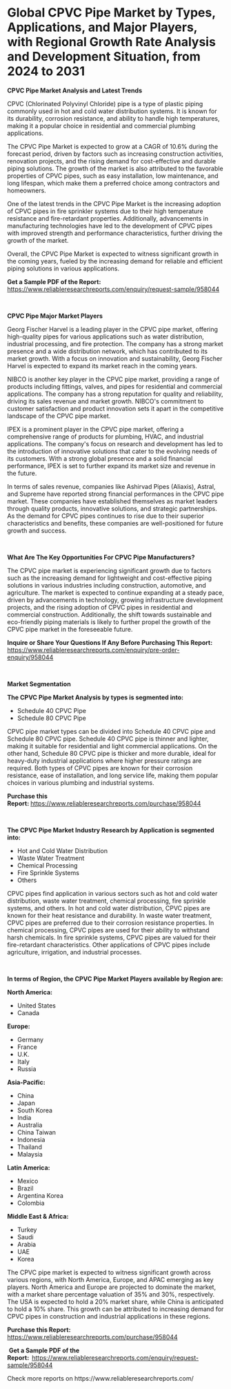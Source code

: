 <p><h1>Global CPVC Pipe Market by Types, Applications, and Major Players, with Regional Growth Rate Analysis and Development Situation, from 2024 to 2031</h1></p><p><strong>CPVC Pipe Market Analysis and Latest Trends</strong></p>
<p><p>CPVC (Chlorinated Polyvinyl Chloride) pipe is a type of plastic piping commonly used in hot and cold water distribution systems. It is known for its durability, corrosion resistance, and ability to handle high temperatures, making it a popular choice in residential and commercial plumbing applications.</p><p>The CPVC Pipe Market is expected to grow at a CAGR of 10.6% during the forecast period, driven by factors such as increasing construction activities, renovation projects, and the rising demand for cost-effective and durable piping solutions. The growth of the market is also attributed to the favorable properties of CPVC pipes, such as easy installation, low maintenance, and long lifespan, which make them a preferred choice among contractors and homeowners.</p><p>One of the latest trends in the CPVC Pipe Market is the increasing adoption of CPVC pipes in fire sprinkler systems due to their high temperature resistance and fire-retardant properties. Additionally, advancements in manufacturing technologies have led to the development of CPVC pipes with improved strength and performance characteristics, further driving the growth of the market.</p><p>Overall, the CPVC Pipe Market is expected to witness significant growth in the coming years, fueled by the increasing demand for reliable and efficient piping solutions in various applications.</p></p>
<p><strong>Get a Sample PDF of the Report:&nbsp;</strong> <a href="https://www.reliableresearchreports.com/enquiry/request-sample/958044">https://www.reliableresearchreports.com/enquiry/request-sample/958044</a></p>
<p>&nbsp;</p>
<p><strong>CPVC Pipe Major Market Players</strong></p>
<p><p>Georg Fischer Harvel is a leading player in the CPVC pipe market, offering high-quality pipes for various applications such as water distribution, industrial processing, and fire protection. The company has a strong market presence and a wide distribution network, which has contributed to its market growth. With a focus on innovation and sustainability, Georg Fischer Harvel is expected to expand its market reach in the coming years.</p><p>NIBCO is another key player in the CPVC pipe market, providing a range of products including fittings, valves, and pipes for residential and commercial applications. The company has a strong reputation for quality and reliability, driving its sales revenue and market growth. NIBCO's commitment to customer satisfaction and product innovation sets it apart in the competitive landscape of the CPVC pipe market.</p><p>IPEX is a prominent player in the CPVC pipe market, offering a comprehensive range of products for plumbing, HVAC, and industrial applications. The company's focus on research and development has led to the introduction of innovative solutions that cater to the evolving needs of its customers. With a strong global presence and a solid financial performance, IPEX is set to further expand its market size and revenue in the future.</p><p>In terms of sales revenue, companies like Ashirvad Pipes (Aliaxis), Astral, and Supreme have reported strong financial performances in the CPVC pipe market. These companies have established themselves as market leaders through quality products, innovative solutions, and strategic partnerships. As the demand for CPVC pipes continues to rise due to their superior characteristics and benefits, these companies are well-positioned for future growth and success.</p></p>
<p>&nbsp;</p>
<p><strong>What Are The Key Opportunities For CPVC Pipe Manufacturers?</strong></p>
<p><p>The CPVC pipe market is experiencing significant growth due to factors such as the increasing demand for lightweight and cost-effective piping solutions in various industries including construction, automotive, and agriculture. The market is expected to continue expanding at a steady pace, driven by advancements in technology, growing infrastructure development projects, and the rising adoption of CPVC pipes in residential and commercial construction. Additionally, the shift towards sustainable and eco-friendly piping materials is likely to further propel the growth of the CPVC pipe market in the foreseeable future.</p></p>
<p><strong>Inquire or Share Your Questions If Any Before Purchasing This Report:</strong> <a href="https://www.reliableresearchreports.com/enquiry/pre-order-enquiry/958044">https://www.reliableresearchreports.com/enquiry/pre-order-enquiry/958044</a></p>
<p>&nbsp;</p>
<p><strong>Market Segmentation</strong></p>
<p><strong>The CPVC Pipe Market Analysis by types is segmented into:</strong></p>
<p><ul><li>Schedule 40 CPVC Pipe</li><li>Schedule 80 CPVC Pipe</li></ul></p>
<p><p>CPVC pipe market types can be divided into Schedule 40 CPVC pipe and Schedule 80 CPVC pipe. Schedule 40 CPVC pipe is thinner and lighter, making it suitable for residential and light commercial applications. On the other hand, Schedule 80 CPVC pipe is thicker and more durable, ideal for heavy-duty industrial applications where higher pressure ratings are required. Both types of CPVC pipes are known for their corrosion resistance, ease of installation, and long service life, making them popular choices in various plumbing and industrial systems.</p></p>
<p><strong>Purchase this Report:&nbsp;</strong><a href="https://www.reliableresearchreports.com/purchase/958044">https://www.reliableresearchreports.com/purchase/958044</a></p>
<p>&nbsp;</p>
<p><strong>The CPVC Pipe Market Industry Research by Application is segmented into:</strong></p>
<p><ul><li>Hot and Cold Water Distribution</li><li>Waste Water Treatment</li><li>Chemical Processing</li><li>Fire Sprinkle Systems</li><li>Others</li></ul></p>
<p><p>CPVC pipes find application in various sectors such as hot and cold water distribution, waste water treatment, chemical processing, fire sprinkle systems, and others. In hot and cold water distribution, CPVC pipes are known for their heat resistance and durability. In waste water treatment, CPVC pipes are preferred due to their corrosion resistance properties. In chemical processing, CPVC pipes are used for their ability to withstand harsh chemicals. In fire sprinkle systems, CPVC pipes are valued for their fire-retardant characteristics. Other applications of CPVC pipes include agriculture, irrigation, and industrial processes.</p></p>
<p>&nbsp;</p>
<p><strong>In terms of Region, the CPVC Pipe Market Players available by Region are:</strong></p>
<p>
    <p> <strong> North America: </strong>
        <ul>
            <li>United States</li>
            <li>Canada</li>
        </ul>
        </p> 
    <p> <strong> Europe: </strong>
        <ul>
            <li>Germany</li>
            <li>France</li>
            <li>U.K.</li>
            <li>Italy</li>
            <li>Russia</li>
        </ul>
        </p> 
    <p> <strong> Asia-Pacific: </strong>
        <ul>
            <li>China</li>
            <li>Japan</li>
            <li>South Korea</li>
            <li>India</li>
            <li>Australia</li>
            <li>China Taiwan</li>
            <li>Indonesia</li>
            <li>Thailand</li>
            <li>Malaysia</li>
        </ul>
        </p> 
    <p> <strong> Latin America: </strong>
        <ul>
            <li>Mexico</li>
            <li>Brazil</li>
            <li>Argentina Korea</li>
            <li>Colombia</li>
        </ul>
        </p> 
    <p> <strong> Middle East & Africa: </strong>
        <ul>
            <li>Turkey</li>
            <li>Saudi</li>
            <li>Arabia</li>
            <li>UAE</li>
            <li>Korea</li>
        </ul>
    </p>
    </p>
<p><p>The CPVC pipe market is expected to witness significant growth across various regions, with North America, Europe, and APAC emerging as key players. North America and Europe are projected to dominate the market, with a market share percentage valuation of 35% and 30%, respectively. The USA is expected to hold a 20% market share, while China is anticipated to hold a 10% share. This growth can be attributed to increasing demand for CPVC pipes in construction and industrial applications in these regions.</p></p>
<p><strong>Purchase this Report: </strong><a href="https://www.reliableresearchreports.com/purchase/958044">https://www.reliableresearchreports.com/purchase/958044</a></p>
<p>&nbsp;<strong>Get a Sample PDF of the Report:&nbsp;&nbsp;</strong><a href="https://www.reliableresearchreports.com/enquiry/request-sample/958044">https://www.reliableresearchreports.com/enquiry/request-sample/958044</a></p>
<p><strong></strong></p>
<p>Check more reports on https://www.reliableresearchreports.com/</p>